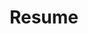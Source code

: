 ---
title: Resume
icon: far fa-file-alt
order: 6
redirect_to:
  - https://github.com/Lyndeno/resume/releases/latest/download/lsanche.pdf
---